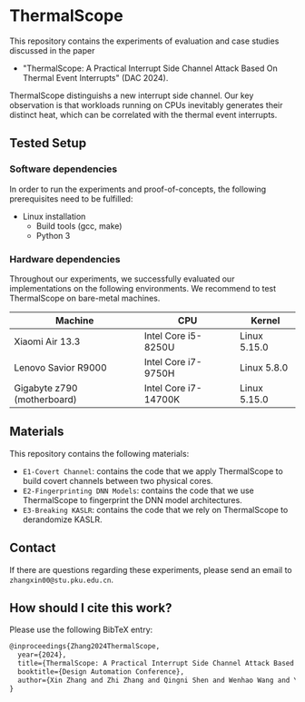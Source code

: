 # ThermalScope

This repository contains the experiments of evaluation and case studies discussed in the paper  
* "ThermalScope: A Practical Interrupt Side Channel Attack Based On Thermal Event Interrupts" (DAC 2024).
  
ThermalScope distinguishs a new interrupt side channel. Our key observation is that workloads running on CPUs inevitably generates their distinct heat, which can be correlated with the thermal event interrupts.

## Tested Setup

### Software dependencies

In order to run the experiments and proof-of-concepts, the following prerequisites need to be fulfilled:

* Linux installation
  * Build tools (gcc, make)
  * Python 3

### Hardware dependencies

Throughout our experiments, we successfully evaluated our implementations on the following environments. We recommend to test ThermalScope on bare-metal machines.

| Machine                | CPU                  | Kernel          |
| ---------------------- | -------------------  | --------------- |
| Xiaomi Air 13.3        | Intel Core i5-8250U  | Linux 5.15.0    |
| Lenovo Savior R9000    | Intel Core i7-9750H  | Linux 5.8.0     |
| Gigabyte z790 (motherboard) | Intel Core i7-14700K | Linux 5.15.0 |

## Materials

This repository contains the following materials:

* `E1-Covert Channel`: contains the code that we apply ThermalScope to build covert channels between two physical cores.
* `E2-Fingerprinting DNN Models`: contains the code that we use ThermalScope to fingerprint the DNN model architectures.
* `E3-Breaking KASLR`: contains the code that we rely on ThermalScope to derandomize KASLR.

## Contact

If there are questions regarding these experiments, please send an email to `zhangxin00@stu.pku.edu.cn`. 

## How should I cite this work?

Please use the following BibTeX entry:

```latex
@inproceedings{Zhang2024ThermalScope,
  year={2024},
  title={ThermalScope: A Practical Interrupt Side Channel Attack Based On Thermal Event Interrupts},
  booktitle={Design Automation Conference},
  author={Xin Zhang and Zhi Zhang and Qingni Shen and Wenhao Wang and Yansong Gao and Zhuoxi Yang and Zhonghai Wu}
}
